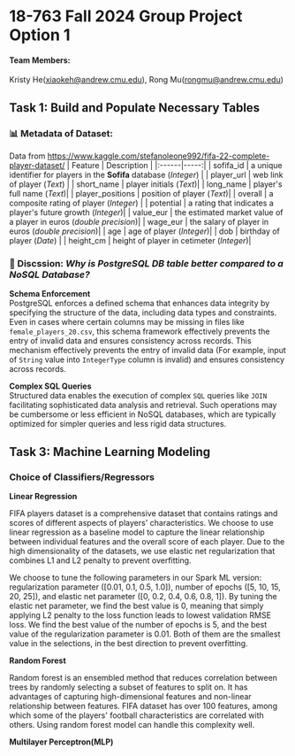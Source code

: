 # 18-763 Fall 2024 Group Project Option 1
#### Team Members:
Kristy He(xiaokeh@andrew.cmu.edu), Rong Mu(rongmu@andrew.cmu.edu)
## Task 1: Build and Populate Necessary Tables
### 📊 Metadata of Dataset: 
Data from https://www.kaggle.com/stefanoleone992/fifa-22-complete-player-dataset/
| Feature  | Description |
|:------|-----:|
| sofifa_id |  a unique identifier for players in the **Sofifa** database (*Integer*)  |
| player_url   |  web link of player (*Text*) |
| short_name |  player initials (*Text*)|
| long_name |  player's full name (*Text*)|
| player_positions  |  position of player (*Text*)|
| overall | a composite rating of player (*Integer*)  |
| potential | a rating that indicates a player's future growth (*Integer*)|
| value_eur | the estimated market value of a player in euros (*double precision*)|
| wage_eur | the salary of player in euros (*double precision*)|
| age | age of player (*Integer*)|
| dob | birthday of player (*Date*) |
| height_cm | height of player in cetimeter (*Integer*)| 


### 🧐 Discssion: *Why is PostgreSQL DB table better compared to a NoSQL Database?*
**Schema Enforcement**  
PostgreSQL enforces a defined schema that enhances data integrity by specifying the structure of the data, including data types and constraints. Even in cases where certain columns may be missing in files like `female_players_20.csv`, this schema framework effectively prevents the entry of invalid data and ensures consistency across records. This mechanism effectively prevents the entry of invalid data (For example, input of `String` value into `IntegerType` column is invalid) and ensures consistency across records.  
  
**Complex SQL Queries**  
Structured data enables the execution of complex `SQL` queries like `JOIN` facilitating sophisticated data analysis and retrieval. Such operations may be cumbersome or less efficient in NoSQL databases, which are typically optimized for simpler queries and less rigid data structures.


## Task 3: Machine Learning Modeling
### Choice of Classifiers/Regressors
**Linear Regression**

FIFA players dataset is a comprehensive dataset that contains ratings and scores of different aspects of players' characteristics. We choose to use linear regression as a baseline model to capture the linear relationship between individual features and the overall score of each player. Due to the high dimensionality of the datasets, we use elastic net regularization that combines L1 and L2 penalty to prevent overfitting. 

We choose to tune the following parameters in our Spark ML version: regularization parameter ([0.01, 0.1, 0.5, 1.0]), number of epochs ([5, 10, 15, 20, 25]), and elastic net parameter ([0, 0.2, 0.4, 0.6, 0.8, 1]). By tuning the elastic net parameter, we find the best value is 0, meaning that simply applying L2 penalty to the loss function leads to lowest validation RMSE loss. We find the best value of the number of epochs is 5, and the best value of the regularization parameter is 0.01. Both of them are the smallest value in the selections, in the best direction to prevent overfitting.

**Random Forest**

Random forest is an ensembled method that reduces correlation between trees by randomly selecting a subset of features to split on. It has advantages of capturing high-dimensional features and non-linear relationship between features. FIFA dataset has over 100 features, among which some of the players' football characteristics are correlated with others. Using random forest model can handle this complexity well.

**Multilayer Perceptron(MLP)**
